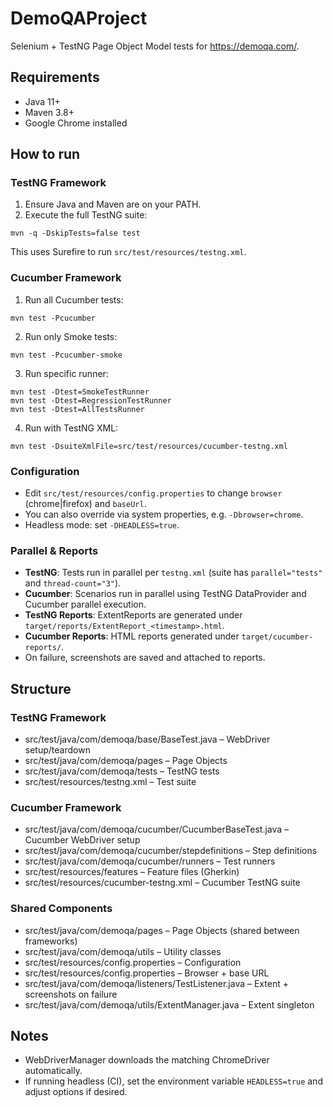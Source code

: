 # DemoQAProject

Selenium + TestNG Page Object Model tests for https://demoqa.com/.

## Requirements
- Java 11+
- Maven 3.8+
- Google Chrome installed

## How to run

### TestNG Framework
1. Ensure Java and Maven are on your PATH.
2. Execute the full TestNG suite:

```
mvn -q -DskipTests=false test
```

This uses Surefire to run `src/test/resources/testng.xml`.

### Cucumber Framework
1. Run all Cucumber tests:
```
mvn test -Pcucumber
```

2. Run only Smoke tests:
```
mvn test -Pcucumber-smoke
```

3. Run specific runner:
```
mvn test -Dtest=SmokeTestRunner
mvn test -Dtest=RegressionTestRunner
mvn test -Dtest=AllTestsRunner
```

4. Run with TestNG XML:
```
mvn test -DsuiteXmlFile=src/test/resources/cucumber-testng.xml
```

### Configuration
- Edit `src/test/resources/config.properties` to change `browser` (chrome|firefox) and `baseUrl`.
- You can also override via system properties, e.g. `-Dbrowser=chrome`.
- Headless mode: set `-DHEADLESS=true`.

### Parallel & Reports
- **TestNG**: Tests run in parallel per `testng.xml` (suite has `parallel="tests"` and `thread-count="3"`).
- **Cucumber**: Scenarios run in parallel using TestNG DataProvider and Cucumber parallel execution.
- **TestNG Reports**: ExtentReports are generated under `target/reports/ExtentReport_<timestamp>.html`.
- **Cucumber Reports**: HTML reports generated under `target/cucumber-reports/`.
- On failure, screenshots are saved and attached to reports.

## Structure

### TestNG Framework
- src/test/java/com/demoqa/base/BaseTest.java – WebDriver setup/teardown
- src/test/java/com/demoqa/pages – Page Objects
- src/test/java/com/demoqa/tests – TestNG tests
- src/test/resources/testng.xml – Test suite

### Cucumber Framework
- src/test/java/com/demoqa/cucumber/CucumberBaseTest.java – Cucumber WebDriver setup
- src/test/java/com/demoqa/cucumber/stepdefinitions – Step definitions
- src/test/java/com/demoqa/cucumber/runners – Test runners
- src/test/resources/features – Feature files (Gherkin)
- src/test/resources/cucumber-testng.xml – Cucumber TestNG suite

### Shared Components
- src/test/java/com/demoqa/pages – Page Objects (shared between frameworks)
- src/test/java/com/demoqa/utils – Utility classes
- src/test/resources/config.properties – Configuration
 - src/test/resources/config.properties – Browser + base URL
 - src/test/java/com/demoqa/listeners/TestListener.java – Extent + screenshots on failure
 - src/test/java/com/demoqa/utils/ExtentManager.java – Extent singleton

## Notes
- WebDriverManager downloads the matching ChromeDriver automatically.
- If running headless (CI), set the environment variable `HEADLESS=true` and adjust options if desired.
